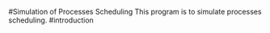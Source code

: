 #Simulation of Processes Scheduling
This program is to simulate processes scheduling.
#introduction

